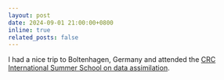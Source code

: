 ```yaml
---
layout: post
date: 2024-09-01 21:00:00+0800
inline: true
related_posts: false
---
```


I had a nice trip to Boltenhagen, Germany and attended the [CRC International Summer School on data assimilation](https://www.sfb1294.de/events/event/spring-school-2024).

